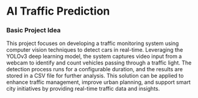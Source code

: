 # AI Traffic Prediction 
 
### Basic Project Idea

This project focuses on developing a traffic monitoring system using computer vision techniques to detect cars in real-time. Leveraging the YOLOv3 deep learning model, the system captures video input from a webcam to identify and count vehicles passing through a traffic light. The detection process runs for a configurable duration, and the results are stored in a CSV file for further analysis. This solution can be applied to enhance traffic management, improve urban planning, and support smart city initiatives by providing real-time traffic data and insights.
